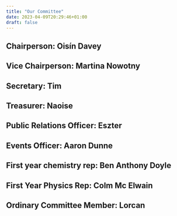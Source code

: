 ```yaml
---
title: "Our Committee"
date: 2023-04-09T20:29:46+01:00
draft: false
---
```


## Chairperson: 	Oisín Davey
## Vice Chairperson: 	Martina Nowotny
## Secretary: 	Tim
## Treasurer: 	Naoise
## Public Relations Officer: 	Eszter
## Events Officer: 	Aaron Dunne
## First year chemistry rep: 	Ben Anthony Doyle
## First Year Physics Rep: 	Colm Mc Elwain
## Ordinary Committee Member: 	Lorcan

